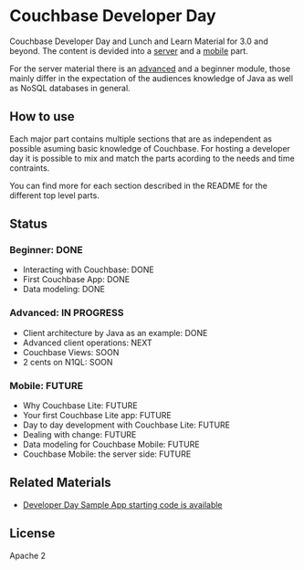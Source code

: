 Couchbase Developer Day
=======================

Couchbase Developer Day and Lunch and Learn Material for 3.0 and beyond. The
content is devided into a [server][1] and a [mobile][2] part.

For the server material there is an [advanced][4] and a beginner module, those
mainly differ in the expectation of the audiences knowledge of Java as well as
NoSQL databases in general.

How to use
----------

Each major part contains multiple sections that are as independent as possible
asuming basic knowledge of Couchbase. For hosting a developer day it is possible
to mix and match the parts acording to the needs and time contraints.

You can find more for each section described in the README for the different top
level parts.

Status
------

### Beginner: DONE

- Interacting with Couchbase: DONE
- First Couchbase App: DONE
- Data modeling: DONE

### Advanced: IN PROGRESS

- Client architecture by Java as an example: DONE
- Advanced client operations: NEXT
- Couchbase Views: SOON
- 2 cents on N1QL: SOON

### Mobile: FUTURE

- Why Couchbase Lite: FUTURE
- Your first Couchbase Lite app: FUTURE
- Day to day development with Couchbase Lite: FUTURE
- Dealing with change: FUTURE
- Data modeling for Couchbase Mobile: FUTURE
- Couchbase Mobile: the server side: FUTURE


Related Materials
-----------------

- [Developer Day Sample App starting code is available][5]

License
-------

Apache 2

[1]: https://github.com/sideshowcoder/Dev-Day-3.0/tree/master/server
[2]: https://github.com/sideshowcoder/Dev-Day-3.0/tree/master/mobile
[3]: https://github.com/sideshowcoder/Dev-Day-3.0/tree/master/server/beginner
[4]: https://github.com/sideshowcoder/Dev-Day-3.0/tree/master/server/advanced
[5]: https://github.com/sideshowcoder/Dev-Day-UpDownApp
